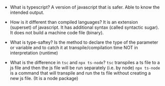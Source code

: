 - What is typescript?
A version of javascript that is safer.
Able to know the intended output.

- How is it different than compiled languages?
It is an extension (superset) of javascript. It has additional syntax (called syntactic sugar). It does not build a machine code file (binary).

- What is type-saftey?
Is the method to declare the type of the parameter or variable and to catch it at transpile/compilation time NOT in interpretation (runtime)

- What is the difference in `tsc` and `npx ts-node`?
`tsc` transpiles a ts file to a js file and then the js file will be run separately (i.e. by node)
`npx ts-node` is a command that will transpile and run the ts file without creating a new js file. (It is a node package)